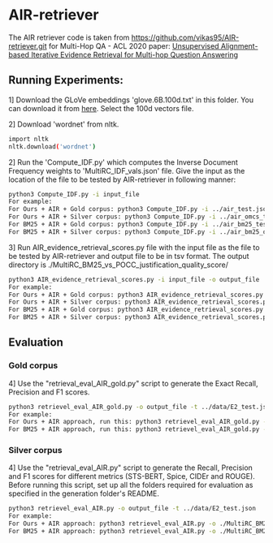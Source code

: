 # AIR-retriever
The AIR retriever code is taken from https://github.com/vikas95/AIR-retriever.git for Multi-Hop QA - ACL 2020 paper: [Unsupervised Alignment-based Iterative Evidence Retrieval for Multi-hop Question Answering](https://arxiv.org/abs/2005.01218)

## Running Experiments:

1] Download the GLoVe embeddings 'glove.6B.100d.txt' in this folder. You can download it from [here](http://nlp.stanford.edu/data/glove.6B.zip). Select the 100d vectors file.

2] Download 'wordnet' from nltk.
```bash
import nltk
nltk.download('wordnet')
```

2] Run the 'Compute_IDF.py' which computes the Inverse Document Frequency weights to 'MultiRC_IDF_vals.json' file. Give the input as the location of the file to be tested by AIR-retriever in following manner:
```bash
python3 Compute_IDF.py -i input_file
For example: 
For Ours + AIR + Gold corpus: python3 Compute_IDF.py -i ../air_test.json
For Ours + AIR + Silver corpus: python3 Compute_IDF.py -i ../air_omcs_test.json
For BM25 + AIR + Gold corpus: python3 Compute_IDF.py -i ../air_bm25_test.json
For BM25 + AIR + Silver corpus: python3 Compute_IDF.py -i ../air_bm25_omcs_test.json
```

3] Run AIR_evidence_retrieval_scores.py file with the input file as the file to be tested by AIR-retriever and output file to be in tsv format. The output directory is ./MultiRC_BM25_vs_POCC_justification_quality_score/ 
```bash
python3 AIR_evidence_retrieval_scores.py -i input_file -o output_file
For example: 
For Ours + AIR + Gold corpus: python3 AIR_evidence_retrieval_scores.py -i ../air_test.json -o air_test_output.tsv
For Ours + AIR + Silver corpus: python3 AIR_evidence_retrieval_scores.py -i ../air_omcs_test.json -o air_omcs_test_output.tsv
For BM25 + AIR + Gold corpus: python3 AIR_evidence_retrieval_scores.py -i ../air_bm25_test.json -o air_bm25_test_output.tsv
For BM25 + AIR + Silver corpus: python3 AIR_evidence_retrieval_scores.py -i ../air_bm25_omcs_test.json -o air_bm25_omcs_test_output.tsv
```
## Evaluation

### Gold corpus

4] Use the "retrieval_eval_AIR_gold.py" script to generate the Exact Recall, Precision and F1 scores.
```bash
python3 retrievel_eval_AIR_gold.py -o output_file -t ../data/E2_test.json
For example: 
For Ours + AIR approach, run this: python3 retrievel_eval_AIR_gold.py -o ./MultiRC_BM25_vs_POCC_justification_quality_score/air_test_output.tsv -t ../data/E2_test.json
For BM25 + AIR approach, run this: python3 retrievel_eval_AIR_gold.py -o ./MultiRC_BM25_vs_POCC_justification_quality_score/air_bm25_test_output.tsv -t ../data/E2_test.json
```

### Silver corpus

4] Use the "retrieval_eval_AIR.py" script to generate the Recall, Precision and F1 scores for different metrics (STS-BERT, Spice, CIDEr and ROUGE). Before running this script, set up all the folders required for evaluation as specified in the generation folder's README.
```bash
python3 retrievel_eval_AIR.py -o output_file -t ../data/E2_test.json
For example: 
For Ours + AIR approach: python3 retrievel_eval_AIR.py -o ./MultiRC_BM25_vs_POCC_justification_quality_score/air_omcs_test_output.tsv -t ../data/E2_test.json
For BM25 + AIR approach: python3 retrievel_eval_AIR.py -o ./MultiRC_BM25_vs_POCC_justification_quality_score/air_bm25_omcs_test_output.tsv -t ../data/E2_test.json
```
